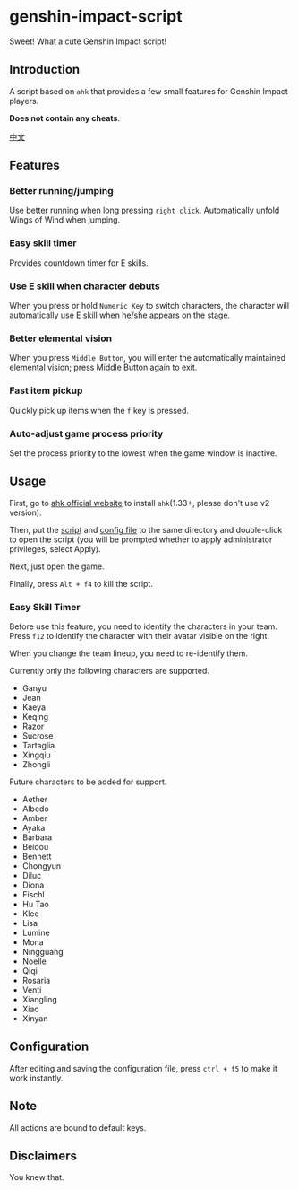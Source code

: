 # genshin-impact-script

Sweet! What a cute Genshin Impact script!

## Introduction

A script based on `ahk` that provides a few small features for Genshin Impact players.

**Does not contain any cheats**.

[中文](./readme-cn.md)

## Features

### Better running/jumping

Use better running when long pressing `right click`. Automatically unfold Wings of Wind when jumping.

### Easy skill timer

Provides countdown timer for E skills.

### Use E skill when character debuts

When you press or hold `Numeric Key` to switch characters, the character will automatically use E skill when he/she appears on the stage.

### Better elemental vision

When you press `Middle Button`, you will enter the automatically maintained elemental vision; press Middle Button again to exit.

### Fast item pickup

Quickly pick up items when the `f` key is pressed.

### Auto-adjust game process priority

Set the process priority to the lowest when the game window is inactive.

## Usage

First, go to [ahk official website](https://www.autohotkey.com/) to install `ahk`(1.33+, please don't use v2 version).

Then, put the [script](./source/index.ahk) and [config file](./source/config.ini) to the same directory and double-click to open the script (you will be prompted whether to apply administrator privileges, select Apply).

Next, just open the game.

Finally, press `Alt + f4` to kill the script.

### Easy Skill Timer

Before use this feature, you need to identify the characters in your team. Press `f12` to identify the character with their avatar visible on the right.

When you change the team lineup, you need to re-identify them.

Currently only the following characters are supported.

- Ganyu
- Jean
- Kaeya
- Keqing
- Razor
- Sucrose
- Tartaglia
- Xingqiu
- Zhongli

Future characters to be added for support.

- Aether
- Albedo
- Amber
- Ayaka
- Barbara
- Beidou
- Bennett
- Chongyun
- Diluc
- Diona
- Fischl
- Hu Tao
- Klee
- Lisa
- Lumine
- Mona
- Ningguang
- Noelle
- Qiqi
- Rosaria
- Venti
- Xiangling
- Xiao
- Xinyan

## Configuration

After editing and saving the configuration file, press `ctrl + f5` to make it work instantly.

## Note

All actions are bound to default keys.

## Disclaimers

You knew that.